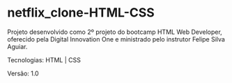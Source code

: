 # netflix_clone-HTML-CSS

Projeto desenvolvido como 2º projeto do bootcamp HTML Web Developer, oferecido pela Digital Innovation One e ministrado pelo instrutor Felipe Silva Aguiar.

Tecnologias: HTML | CSS

Versão: 1.0
